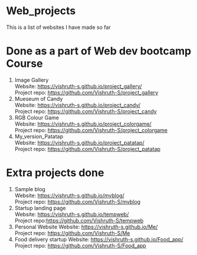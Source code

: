 # Web_projects
This is a list of websites I have made so far

# Done as a part of Web dev bootcamp Course
1) Image Gallery   
    Website: https://vishruth-s.github.io/project_gallery/  
    Project repo: https://github.com/Vishruth-S/project_gallery  
2) Mueseum of Candy  
    Website: https://vishruth-s.github.io/project_candy/  
    Project repo: https://github.com/Vishruth-S/project_candy  
3) RGB Colour Game  
    Website: https://vishruth-s.github.io/project_colorgame/  
    Project repo: https://github.com/Vishruth-S/project_colorgame  
4) My_version_Patatap  
    Website: https://vishruth-s.github.io/project_patatap/   
    Project repo: https://github.com/Vishruth-S/project_patatap  

# Extra projects done
1) Sample blog  
    Website:  https://vishruth-s.github.io/myblog/  
    Project repo: https://github.com/Vishruth-S/myblog  
2) Startup landing page  
    Website: https://vishruth-s.github.io/tempweb/  
    Project repo:https://github.com/Vishruth-S/tempweb  
3) Personal Website
    Website: https://vishruth-s.github.io/Me/    
    Project repo: https://github.com/Vishruth-S/Me    
4) Food delivery startup
    Website: https://vishruth-s.github.io/Food_app/  
    Project repo: https://github.com/Vishruth-S/Food_app 
    
